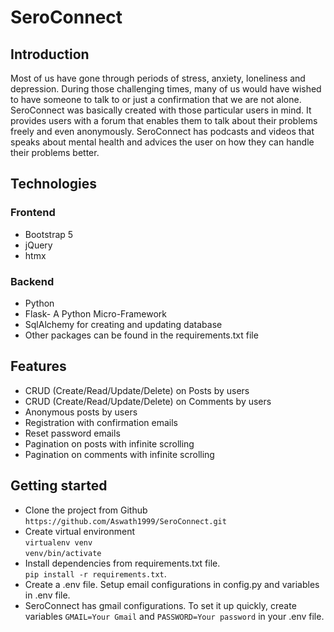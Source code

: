 # SeroConnect
## Introduction
Most of us have gone through periods of stress, anxiety, loneliness and depression. During those challenging times, many of us 
would have wished to have someone to talk to or just a confirmation that we are not alone. SeroConnect was basically created with those particular users in mind.
It provides users with a forum that enables them to talk about their problems freely and even anonymously. SeroConnect has podcasts and videos that speaks about 
mental health and advices the user on how they can handle their problems better. 
## Technologies
### Frontend
- Bootstrap 5
- jQuery
- htmx
### Backend
- Python
- Flask- A Python Micro-Framework
- SqlAlchemy for creating and updating database
- Other packages can be found in the requirements.txt file

## Features
- CRUD (Create/Read/Update/Delete) on Posts by users
- CRUD (Create/Read/Update/Delete) on Comments by users
- Anonymous posts by users
- Registration with confirmation emails
- Reset password emails
- Pagination on posts with infinite scrolling
- Pagination on comments with infinite scrolling

## Getting started
- Clone the project from Github  
`https://github.com/Aswath1999/SeroConnect.git`
- Create virtual environment  
`virtualenv venv`  
`venv/bin/activate`  
- Install dependencies from requirements.txt file.  
`pip install -r requirements.txt`. 
- Create a .env file. Setup email configurations in config.py and variables in .env file.
- SeroConnect has gmail configurations. To set it up quickly, create variables `GMAIL=Your Gmail` and  `PASSWORD=Your password` in your .env file.
